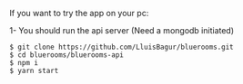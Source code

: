 If you want to try the app on your pc:

1- You should run the api server (Need a mongodb initiated)

    $ git clone https://github.com/LluisBagur/bluerooms.git
    $ cd bluerooms/bluerooms-api
    $ npm i
    $ yarn start
